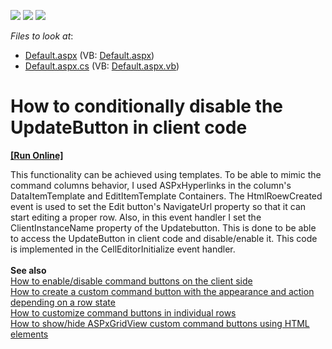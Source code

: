 <!-- default badges list -->
![](https://img.shields.io/endpoint?url=https://codecentral.devexpress.com/api/v1/VersionRange/128531347/13.1.12%2B)
[![](https://img.shields.io/badge/Open_in_DevExpress_Support_Center-FF7200?style=flat-square&logo=DevExpress&logoColor=white)](https://supportcenter.devexpress.com/ticket/details/E450)
[![](https://img.shields.io/badge/📖_How_to_use_DevExpress_Examples-e9f6fc?style=flat-square)](https://docs.devexpress.com/GeneralInformation/403183)
<!-- default badges end -->
<!-- default file list -->
*Files to look at*:

* [Default.aspx](./CS/Default.aspx) (VB: [Default.aspx](./VB/Default.aspx))
* [Default.aspx.cs](./CS/Default.aspx.cs) (VB: [Default.aspx.vb](./VB/Default.aspx.vb))
<!-- default file list end -->
# How to conditionally disable the UpdateButton in client code
<!-- run online -->
**[[Run Online]](https://codecentral.devexpress.com/e450/)**
<!-- run online end -->


<p>This functionality can be achieved using templates. To be able to mimic the command columns behavior, I used ASPxHyperlinks in the column's DataItemTemplate and EditItemTemplate Containers. The HtmlRoewCreated event is used to set the Edit button's NavigateUrl property so that it can start editing a proper row. Also, in this event handler I set the ClientInstanceName property of the Updatebutton. This is done to be able to access the UpdateButton in client code and disable/enable it. This code is implemented in the CellEditorInitialize event handler.<br><br><strong>See also</strong><br><a href="https://www.devexpress.com/Support/Center/p/E2345">How to enable/disable command buttons on the client side</a><br><a href="https://www.devexpress.com/Support/Center/p/E1246">How to create a custom command button with the appearance and action depending on a row state</a><br><a href="https://www.devexpress.com/Support/Center/p/E366">How to customize command buttons in individual rows</a><br><a href="https://www.devexpress.com/Support/Center/p/E351">How to show/hide ASPxGridView custom command buttons using HTML elements </a></p>

<br/>


